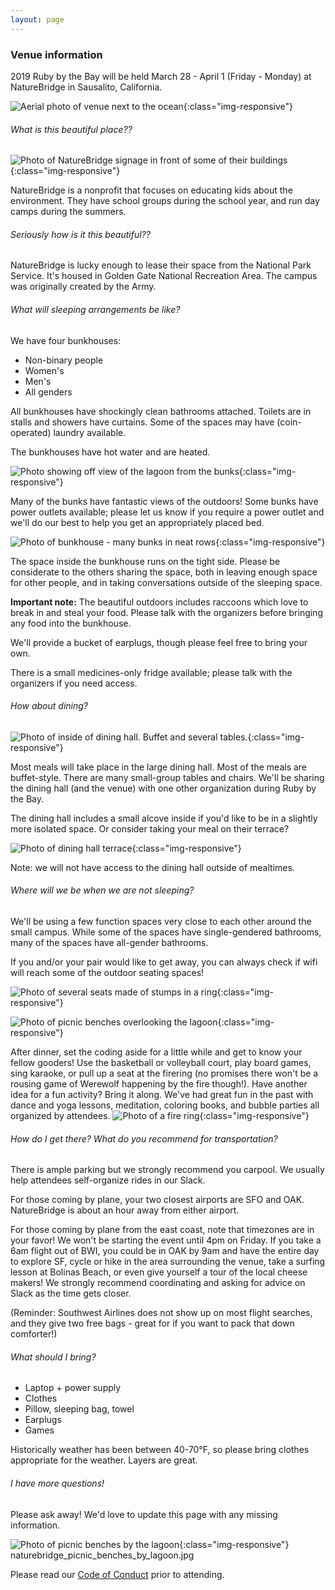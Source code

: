 ```yaml
---
layout: page
---
```

### Venue information

2019 Ruby by the Bay will be held March 28 - April 1 (Friday - Monday) at NatureBridge in Sausalito, California.

![Aerial photo of venue next to the ocean](/images/naturebridge_from_above.jpg "Aerial photo of venue next to the ocean"){:class="img-responsive"}

###### What is this beautiful place??

![Photo of NatureBridge signage in front of some of their buildings](/images/naturebridge_sign.jpg "Photo of NatureBridge signage in front of some of their buildings"){:class="img-responsive"}

NatureBridge is a nonprofit that focuses on educating kids about the environment.  They have school groups during the school year, and run day camps during the summers.

###### Seriously how is it this beautiful??

NatureBridge is lucky enough to lease their space from the National Park Service. It's housed in Golden Gate National Recreation Area. The campus was originally created by the Army.

###### What will sleeping arrangements be like?
We have four bunkhouses:
* Non-binary people
* Women's
* Men's
* All genders

All bunkhouses have shockingly clean bathrooms attached.  Toilets are in stalls and showers have curtains.  Some of the spaces may have (coin-operated) laundry available.

The bunkhouses have hot water and are heated.

![Photo showing off view of the lagoon from the bunks](/images/naturebridge_bunks_and_view.jpg "Photo showing off view of the lagoon from the bunks"){:class="img-responsive"}

Many of the bunks have fantastic views of the outdoors!  Some bunks have power outlets available; please let us know if you require a power outlet and we'll do our best to help you get an appropriately placed bed.

![Photo of bunkhouse - many bunks in neat rows](/images/naturebridge_bunkhouse.jpg "Photo of bunkhouse - many bunks in neat rows"){:class="img-responsive"}

The space inside the bunkhouse runs on the tight side.  Please be considerate to the others sharing the space, both in leaving enough space for other people, and in taking conversations outside of the sleeping space.

**Important note:** The beautiful outdoors includes raccoons which love to break in and steal your food. Please talk with the organizers before bringing any food into the bunkhouse.

We'll provide a bucket of earplugs, though please feel free to bring your own.

There is a small medicines-only fridge available; please talk with the organizers if you need access.

###### How about dining?

![Photo of inside of dining hall. Buffet and several tables.](/images/naturebridge_dining_hall.jpg "Photo of inside of dining hall. Buffet and several tables."){:class="img-responsive"}

Most meals will take place in the large dining hall. Most of the meals are buffet-style. There are many small-group tables and chairs.  We'll be sharing the dining hall (and the venue) with one other organization during Ruby by the Bay.

The dining hall includes a small alcove inside if you'd like to be in a slightly more isolated space. Or consider taking your meal on their terrace?

![Photo of dining hall terrace](/images/naturebridge_dining_terrace.jpg "Photo of dining hall terrace"){:class="img-responsive"}

Note: we will not have access to the dining hall outside of mealtimes.

###### Where will we be when we are not sleeping?

We'll be using a few function spaces very close to each other around the small campus.  While some of the spaces have single-gendered bathrooms, many of the spaces have all-gender bathrooms.

If you and/or your pair would like to get away, you can always check if wifi will reach some of the outdoor seating spaces!

![Photo of several seats made of stumps in a ring](/images/naturebridge_stump_circle.jpg "Photo of several seats made of stumps in a ring"){:class="img-responsive"}

![Photo of picnic benches overlooking the lagoon](/images/naturebridge_picnic_benches_above_lagoon.jpg "Photo of picnic benches overlooking the lagoon"){:class="img-responsive"}

After dinner, set the coding aside for a little while and get to know your fellow gooders!  Use the basketball or volleyball court, play board games, sing karaoke, or pull up a seat at the firering (no promises there won't be a rousing game of Werewolf happening by the fire though!).  Have another idea for a fun activity? Bring it along.  We've had great fun in the past with dance and yoga lessons, meditation, coloring books, and bubble parties all organized by attendees.
![Photo of a fire ring](/images/naturebridge_firering.jpg "Photo of a fire ring"){:class="img-responsive"}

###### How do I get there? What do you recommend for transportation?

There is ample parking but we strongly recommend you carpool. We usually help attendees self-organize rides in our Slack.

For those coming by plane, your two closest airports are SFO and OAK. NatureBridge is about an hour away from either airport.

For those coming by plane from the east coast, note that timezones are in your favor!  We won't be starting the event until 4pm on Friday.  If you take a 6am flight out of BWI, you could be in OAK by 9am and have the entire day to explore SF, cycle or hike in the area surrounding the venue, take a surfing lesson at Bolinas Beach, or even give yourself a tour of the local cheese makers!  We strongly recommend coordinating and asking for advice on Slack as the time gets closer.

(Reminder: Southwest Airlines does not show up on most flight searches, and they give two free bags - great for if you want to pack that down comforter!)

###### What should I bring?

* Laptop + power supply
* Clothes
* Pillow, sleeping bag, towel
* Earplugs
* Games

Historically weather has been between 40-70°F, so please bring clothes appropriate for the weather. Layers are great.

###### I have more questions!
Please ask away!  We'd love to update this page with any missing information.

![Photo of picnic benches by the lagoon](/images/naturebridge_picnic_benches_above_lagoon.jpg "Photo of picnic benches by the lagoon"){:class="img-responsive"}
naturebridge_picnic_benches_by_lagoon.jpg

Please read our [Code of Conduct](/coc.html) prior to attending.
